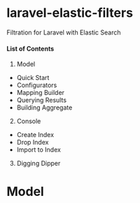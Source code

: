 # laravel-elastic-filters

Filtration for Laravel with Elastic Search

#### List of Contents

1. Model
 - Quick Start
 - Configurators
  - Mapping Builder
 - Querying Results
  - Building Aggregate

2. Console
 - Create Index
 - Drop Index
 - Import to Index

3. Digging Dipper

# Model 



